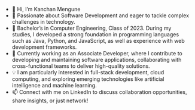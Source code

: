 - 👋 Hi, I’m Kanchan Mengune
- 👀 Passionate about Software Development and eager to tackle complex challenges in technology.
- 🌱 Bachelor’s in Computer Engineering, Class of 2023. During my studies, I developed a strong foundation in programming languages such as Java, Python, and JavaScript, as well as experience with web development frameworks.
- 💼 Currently working as an Associate Developer, where I contribute to developing and maintaining software applications, collaborating with cross-functional teams to deliver high-quality solutions.
- 💡 I am particularly interested in full-stack development, cloud computing, and exploring emerging technologies like artificial intelligence and machine learning.
- 📫 Connect with me on LinkedIn to discuss collaboration opportunities, share insights, or just network! 

<!---
Kanchan3577/Kanchan3577 is a ✨ special ✨ repository because its `README.md` (this file) appears on your GitHub profile.
You can click the Preview link to take a look at your changes.
--->
